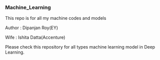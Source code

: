 ### Machine_Learning

This repo is for all my machine codes and models

Author : Dipanjan Roy(EY)

Wife : Ishita Datta(Accenture)

Please check this repository for all types machine learning model in Deep Learning.

